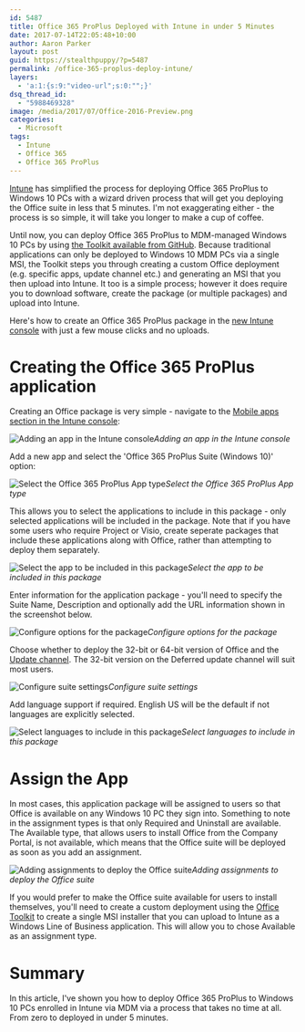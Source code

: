 ```yaml
---
id: 5487
title: Office 365 ProPlus Deployed with Intune in under 5 Minutes
date: 2017-07-14T22:05:48+10:00
author: Aaron Parker
layout: post
guid: https://stealthpuppy/?p=5487
permalink: /office-365-proplus-deploy-intune/
layers:
  - 'a:1:{s:9:"video-url";s:0:"";}'
dsq_thread_id:
  - "5988469328"
image: /media/2017/07/Office-2016-Preview.png
categories:
  - Microsoft
tags:
  - Intune
  - Office 365
  - Office 365 ProPlus
---
```

[Intune](https://docs.microsoft.com/en-au/intune/) has simplified the process for deploying Office 365 ProPlus to Windows 10 PCs with a wizard driven process that will get you deploying the Office suite in less that 5 minutes. I'm not exaggerating either - the process is so simple, it will take you longer to make a cup of coffee.

Until now, you can deploy Office 365 ProPlus to MDM-managed Windows 10 PCs by using [the Toolkit available from GitHub](http://officedev.github.io/Office-IT-Pro-Deployment-Scripts/XmlEditor.html). Because traditional applications can only be deployed to Windows 10 MDM PCs via a single MSI, the Toolkit steps you through creating a custom Office deployment (e.g. specific apps, update channel etc.) and generating an MSI that you then upload into Intune. It too is a simple process; however it does require you to download software, create the package (or multiple packages) and upload into Intune.

Here's how to create an Office 365 ProPlus package in the [new Intune console](https://docs.microsoft.com/en-us/intune/what-is-intune) with just a few mouse clicks and no uploads.

# Creating the Office 365 ProPlus application

Creating an Office package is very simple - navigate to the [Mobile apps section in the Intune console](https://portal.azure.com/#blade/Microsoft_Intune_Apps/MainMenu/1):

![Adding an app in the Intune console]({{site.baseurl}}/media/2017/07/01_IntuneAddApp1.png)*Adding an app in the Intune console*

Add a new app and select the 'Office 365 ProPlus Suite (Windows 10)' option:

![Select the Office 365 ProPlus App type]({{site.baseurl}}/media/2017/07/02_AddOffice365ProPlus1.png)*Select the Office 365 ProPlus App type*

This allows you to select the applications to include in this package - only selected applications will be included in the package. Note that if you have some users who require Project or Visio, create seperate packages that include these applications along with Office, rather than attempting to deploy them separately.

![Select the app to be included in this package]({{site.baseurl}}/media/2017/07/03_SelectApps.png)*Select the app to be included in this package*

Enter information for the application package - you'll need to specify the Suite Name, Description and optionally add the URL information shown in the screenshot below.

![Configure options for the package]({{site.baseurl}}/media/2017/07/04_ConfigurePackage01.png)*Configure options for the package*

Choose whether to deploy the 32-bit or 64-bit version of Office and the [Update channel](https://support.office.com/en-us/article/Overview-of-update-channels-for-Office-365-ProPlus-9ccf0f13-28ff-4975-9bd2-7e4ea2fefef4). The 32-bit version on the Deferred update channel will suit most users.

![Configure suite settings]({{site.baseurl}}/media/2017/07/06_SuiteSettings.png)*Configure suite settings*

Add language support if required. English US will be the default if not languages are explicitly selected.

![Select languages to include in this package]({{site.baseurl}}/media/2017/07/07_SelectLanguages.png)*Select languages to include in this package*

# Assign the App

In most cases, this application package will be assigned to users so that Office is available on any Windows 10 PC they sign into. Something to note in the assignment types is that only Required and Uninstall are available. The Available type, that allows users to install Office from the Company Portal, is not available, which means that the Office suite will be deployed as soon as you add an assignment.

![Adding assignments to deploy the Office suite]({{site.baseurl}}/media/2017/07/08_AssignApp.png)*Adding assignments to deploy the Office suite*

If you would prefer to make the Office suite available for users to install themselves, you'll need to create a custom deployment using the [Office Toolkit](http://officedev.github.io/Office-IT-Pro-Deployment-Scripts/XmlEditor.html) to create a single MSI installer that you can upload to Intune as a Windows Line of Business application. This will allow you to chose Available as an assignment type.

# Summary

In this article, I've shown you how to deploy Office 365 ProPlus to Windows 10 PCs enrolled in Intune via MDM via a process that takes no time at all. From zero to deployed in under 5 minutes.